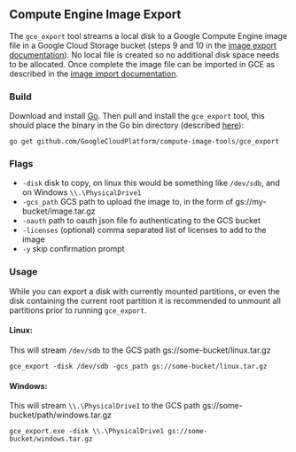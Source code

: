 ## Compute Engine Image Export

The `gce_export` tool streams a local disk to a Google Compute Engine image 
file in a Google Cloud Storage bucket (steps 9 and 10 in the
[image export documentation](https://cloud.google.com/compute/docs/images/export-image)).
No local file is created so no additional disk space needs to be allocated. 
Once complete the image file can be imported in GCE as described in the 
[image import documentation](https://cloud.google.com/compute/docs/images/import-existing-image).

### Build
Download and install [Go](https://golang.org/doc/install). Then pull and 
install the `gce_export` tool, this should place the binary in the Go bin 
directory (described [here](https://golang.org/doc/code.html#GOPATH)): 

```
go get github.com/GoogleCloudPlatform/compute-image-tools/gce_export
```

### Flags

+ `-disk` disk to copy, on linux this would be something like `/dev/sdb`, and on
Windows `\\.\PhysicalDrive1`
+ `-gcs_path` GCS path to upload the image to, in the form of gs://my-bucket/image.tar.gz
+ `-oauth` path to oauth json file fo authenticating to the GCS bucket
+ `-licenses` (optional) comma separated list of licenses to add to the image
+ `-y` skip confirmation prompt

### Usage

While you can export a disk with currently mounted partitions, or even the disk
containing the current root partition it is recommended to unmount all partitions
prior to running `gce_export`.

#### Linux:

This will stream `/dev/sdb` to the GCS path gs://some-bucket/linux.tar.gz

```
gce_export -disk /dev/sdb -gcs_path gs://some-bucket/linux.tar.gz
```

#### Windows:

This will stream `\\.\PhysicalDrive1` to the GCS path
gs://some-bucket/path/windows.tar.gz

```
gce_export.exe -disk \\.\PhysicalDrive1 gs://some-bucket/windows.tar.gz
```

